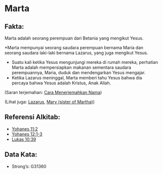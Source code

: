 # Marta

## Fakta:

Marta adalah seorang perempuan dari Betania yang mengikut Yesus.

*Marta mempunyai seorang saudara perempuan bernama Maria dan seorang saudara laki-laki bernama Lazarus, yang juga mengikut Yesus.
* Suatu kali ketika Yesus mengunjungi mereka di rumah mereka, perhatian Marta adalah mempersiapkan makanan sementara saudara perempuannya, Maria, duduk dan mendengarkan Yesus mengajar.
* Ketika Lazarus meninggal, Marta memberi tahu Yesus bahwa dia percaya bahwa Yesus adalah Kristus, Anak Allah.

(Saran terjemahan: [Cara Menerjemahkan Nama](rc://en/ta/man/translate/translate-names))

(Lihat juga: [Lazarus](../names/lazarus.md), [Mary (sister of Martha)](../names/marysisterofmartha.md))

## Referensi Alkitab:

* [Yohanes 11:2](rc://en/tn/help/jhn/11/02)
* [Yohanes 12:1-3](rc://en/tn/help/jhn/12/01)
* [Lukas 10:39](rc://en/tn/help/luk/10/39)

## Data Kata:

* Strong’s: G31360
